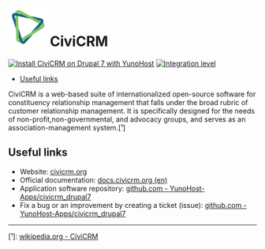 # <img src="/images/civicrm_logo.png" height="80px" alt="CiviCRM's logo"> CiviCRM

[![Install CiviCRM on Drupal 7 with YunoHost](https://install-app.yunohost.org/install-with-yunohost.png)](https://install-app.yunohost.org/?app=civicrm_drupal7) [![Integration level](https://dash.yunohost.org/integration/civicrm_drupal7.svg)](https://dash.yunohost.org/appci/app/civicrm_drupal7)

- [Useful links](#useful-links)

CiviCRM is a web-based suite of internationalized open-source software for constituency relationship management that falls under the broad rubric of customer relationship management. It is specifically designed for the needs of non-profit,non-governmental, and advocacy groups, and serves as an association-management system.[¹]

## Useful links

+ Website: [civicrm.org](https://civicrm.org/)
+ Official documentation: [docs.civicrm.org (en)](https://docs.civicrm.org/)
+ Application software repository: [github.com - YunoHost-Apps/civicrm_drupal7](https://github.com/YunoHost-Apps/civicrm_drupal7_ynh)
+ Fix a bug or an improvement by creating a ticket (issue): [github.com - YunoHost-Apps/civicrm_drupal7](https://github.com/YunoHost-Apps/civicrm_drupal7_ynh/issues)

------

[¹]: [wikipedia.org - CiviCRM](https://en.wikipedia.org/wiki/CiviCRM)
